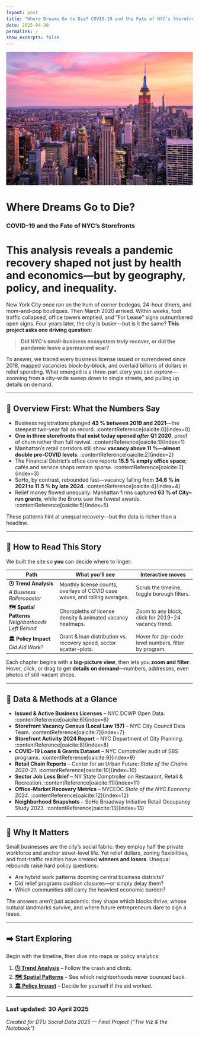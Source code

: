```yaml
---
layout: post
title: "Where Dreams Go to Die? COVID-19 and the Fate of NYC’s Storefronts"
date: 2025-04-30
permalink: /
show_excerpts: false
---
```

![Storefronts in NYC](assets/images/nyc.jpg)

# Where Dreams Go to Die?  
### COVID-19 and the Fate of NYC’s Storefronts



# This analysis reveals a pandemic recovery shaped not just by health and economics—but by geography, policy, and inequality.

New York City once ran on the hum of corner bodegas, 24-hour diners, and mom-and-pop boutiques. Then March 2020 arrived. Within weeks, foot traffic collapsed, office towers emptied, and “For Lease” signs outnumbered open signs. Four years later, the city is busier—but is it the same? **This project asks one driving question:**

> **Did NYC’s small-business ecosystem _truly_ recover, or did the pandemic leave a permanent scar?**

To answer, we traced every business license issued or surrendered since 2018, mapped vacancies block-by-block, and overlaid billions of dollars in relief spending. What emerged is a three-part story you can _explore_—zooming from a city-wide sweep down to single streets, and pulling up details on demand.

---

## 📍 Overview First: What the Numbers Say

* Business registrations plunged **43 % between 2019 and 2021**—the steepest two-year fall on record. :contentReference[oaicite:0]{index=0}  
* **One in three storefronts that exist today opened _after_ Q1 2020**, proof of churn rather than full revival. :contentReference[oaicite:1]{index=1}  
* Manhattan’s retail corridors still show **vacancy above 11 %—almost double pre-COVID levels**. :contentReference[oaicite:2]{index=2}  
* The Financial District’s office core reports **15.5 % empty office space**; cafés and service shops remain sparse. :contentReference[oaicite:3]{index=3}  
* SoHo, by contrast, rebounded fast—vacancy falling from **34.6 % in 2021 to 11.5 % by late 2024**. :contentReference[oaicite:4]{index=4}  
* Relief money flowed unequally: Manhattan firms captured **63 % of City–run grants**, while the Bronx saw the fewest awards. :contentReference[oaicite:5]{index=5}

These patterns hint at unequal recovery—but the data is richer than a headline.

---

## 🔀 How to Read This Story

We built the site so **you** can decide where to linger:

| Path | What you’ll see | Interactive moves |
|------|-----------------|-------------------|
| **🕓 Trend Analysis** <br> *A Business Rollercoaster* | Monthly license counts, overlays of COVID case waves, and rolling averages. | Scrub the timeline, toggle borough filters. |
| **🗺️ Spatial Patterns** <br> *Neighborhoods Left Behind* | Choropleths of license density & animated vacancy heatmaps. | Zoom to any block, click for 2019-24 vacancy trend. |
| **🏛️ Policy Impact** <br> *Did Aid Work?* | Grant & loan distribution vs. recovery speed, sector scatter-plots. | Hover for zip-code level numbers, filter by program. |

Each chapter begins with a **big-picture view**, then lets you **zoom and filter**. Hover, click, or drag to get **details on demand**—numbers, addresses, even photos of still-vacant shops.

---

## 💾 Data & Methods at a Glance

* **Issued & Active Business Licenses** – NYC DCWP Open Data. :contentReference[oaicite:6]{index=6}  
* **Storefront Vacancy Census (Local Law 157)** – NYC City Council Data Team. :contentReference[oaicite:7]{index=7}  
* **Storefront Activity 2024 Report** – NYC Department of City Planning. :contentReference[oaicite:8]{index=8}  
* **COVID-19 Loans & Grants Dataset** – NYC Comptroller audit of SBS programs. :contentReference[oaicite:9]{index=9}  
* **Retail Chain Reports** – Center for an Urban Future: *State of the Chains 2020–21*. :contentReference[oaicite:10]{index=10}  
* **Sector Job Loss Brief** – NY State Comptroller on Restaurant, Retail & Recreation. :contentReference[oaicite:11]{index=11}  
* **Office-Market Recovery Metrics** – NYCEDC *State of the NYC Economy 2024*. :contentReference[oaicite:12]{index=12}  
* **Neighborhood Snapshots** – SoHo Broadway Initiative Retail Occupancy Study 2023. :contentReference[oaicite:13]{index=13}  

---

## 👀 Why It Matters

Small businesses are the city’s social fabric: they employ half the private workforce and anchor street-level life. Yet relief dollars, zoning flexibilities, and foot-traffic realities have created **winners and losers**. Unequal rebounds raise hard policy questions:

* Are hybrid work patterns dooming central business districts?  
* Did relief programs cushion closures—or simply delay them?  
* Which communities still carry the heaviest economic burden?

The answers aren’t just academic: they shape which blocks thrive, whose cultural landmarks survive, and where future entrepreneurs dare to sign a lease.

---

## ➡️ Start Exploring

Begin with the timeline, then dive into maps or policy analytics:

1. **[🕓 Trend Analysis](/trend-analysis)** – Follow the crash and climb.  
2. **[🗺️ Spatial Patterns](/spatial-patterns)** – See which neighborhoods never bounced back.  
3. **[🏛️ Policy Impact](/policy-impact)** – Decide for yourself if the aid worked.

---

### Last updated: 30 April 2025  
*Created for DTU Social Data 2025 — Final Project (“The Viz & the Notebook”)*  
